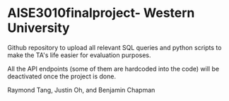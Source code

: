 <h1>AISE3010finalproject- Western University</h1>


Github repository to upload all relevant SQL queries and python scripts to make the TA's life easier for evaluation purposes. 

All the API endpoints (some of them are hardcoded into the code) will be deactivated once the project is done.

Raymond Tang, Justin Oh, and Benjamin Chapman
